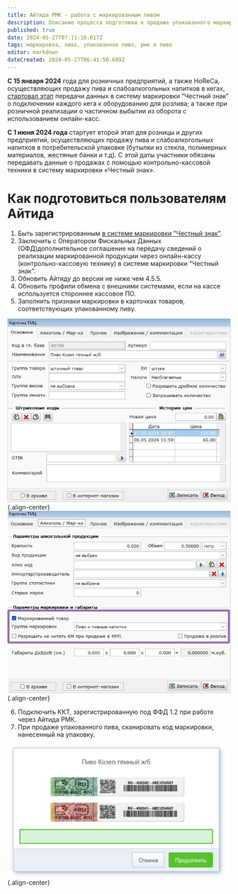 ```yaml
---
title: Айтида РМК - работа с маркированным пивом
description: Описание процесса подготовки к продаже упакованного маркированного пива
published: true
date: 2024-05-27T07:11:10.617Z
tags: маркировка, пиво, упакованное пиво, рмк и пиво
editor: markdown
dateCreated: 2024-05-27T06:41:50.609Z
---
```


**С 15 января 2024** года для розничных предприятий, а также HoReCa, осуществляющих продажу пива и слабоалкогольных напитков в кегах, [стартовал этап](/marking/beer) передачи данных в систему маркировки “Честный знак” о подключении каждого кега к оборудованию для розлива; а также при розничной реализации о частичном выбытии из оборота с использованием онлайн-касс.

**С 1 июня 2024 года** стартует второй этап для розницы и других предприятий, осуществляющих продажу пива и слабоалкогольных напитков в потребительской упаковке (бутылки из стекла, полимерных материалов, жестяные банки и т.д). С этой даты участники обязаны передавать данные о продажах с помощью контрольно-кассовой техники в систему маркировки «Честный знак».

# Как подготовиться пользователям Айтида
1. Быть зарегистрированным [в системе маркировки "Честный знак"](https://markirovka.crpt.ru/login-kep).
2. Заключить с Оператором Фискальных Данных (ОФД)дополнительное соглашение на передачу сведений о реализации маркированной продукции через онлайн-кассу (контрольно-кассовую технику) в системе маркировки "Честный знак".
3. Обновить Айтиду до версии не ниже чем 4.5.5.
4. Обновить профили обмена с внешними системами, если на кассе используется стороннее кассовое ПО.
5. Заполнить признаки маркировки в карточках товаров, соответствующих упакованному пиву.

![2024-05-27_10-05-18.png](/images/rmk/beermark/2024-05-27_10-05-18.png){.align-center}
![2024-05-27_10-05-47.png](/images/rmk/beermark/2024-05-27_10-05-47.png){.align-center}

6. Подключить ККТ, зарегистрированную под ФФД 1.2 при работе через Айтида РМК.
7. При продаже упакованного пива, сканировать код маркировки, нанесенный на упаковку.

![2024-05-27_10-09-34.png](/images/rmk/beermark/2024-05-27_10-09-34.png){.align-center}